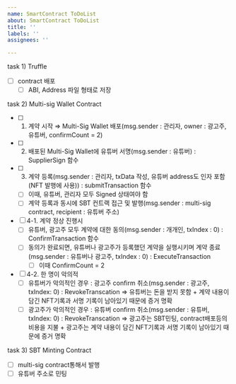```yaml
---
name: SmartContract ToDoList
about: SmartContract ToDoList
title: ''
labels: ''
assignees: ''

---
```


task 1) Truffle

- [ ]  contract 배포
    - [ ]  ABI, Address 파일 형태로 저장

task 2) Multi-sig Wallet Contract

- [ ]  1. 계약 시작 ⇒ Multi-Sig Wallet 배포(msg.sender : 관리자, owner : 광고주, 유튜버, confirmCount = 2)
- [ ]  2. 배포된 Multi-Sig Wallet에 유튜버 서명(msg.sender : 유튜버) : SupplierSign 함수
- [ ]  3. 계약 등록(msg.sender : 관리자, txData 작성, 유튜버 address도 인자 포함(NFT 발행에 사용)) : submitTransaction 함수
    - [ ]  이때, 유튜버, 관리자 모두 Signed 상태여야 함
    - [ ]  계약 등록과 동시에 SBT 컨트랙 접근 및 발행(msg.sender : multi-sig contract, recipient : 유튜버 주소)
- [ ]  4-1. 계약 정상 진행시
    - [ ]  유튜버, 광고주 모두 계약에 대한 동의(msg.sender : 개개인, txIndex : 0) : ConfirmTransaction 함수
    - [ ]  동의가 완료되면, 유튜버나 광고주가 등록했던 계약을 실행시키며 계약 종료(msg.sender : 유튜버나 광고주, txIndex : 0) : ExecuteTransaction
        - [ ]  이때 ConfirmCount = 2
- [ ]  4-2. 한 명이 악의적
    - [ ]  유튜버가 악의적인 경우 : 광고주 confirm 취소(msg.sender : 광고주, txIndex: 0) : RevokeTranscation ⇒ 유튜버는 돈을 받지 못함 + 계약 내용이 담긴 NFT기록과 서명 기록이 남아있기 때문에 증거 명확
    - [ ]  광고주가 악의적인 경우 : 유튜버 confirm 취소(msg.sender : 유튜버, txIndex: 0) : RevokeTranscation ⇒ 광고주는 SBT민팅, contract배포등의 비용을 지불 + 광고주는 계약 내용이 담긴 NFT기록과 서명 기록이 남아있기 때문에 증거 명확

task 3) SBT Minting Contract

- [ ]  multi-sig contract통해서 발행
- [ ]  유튜버 주소로 민팅

